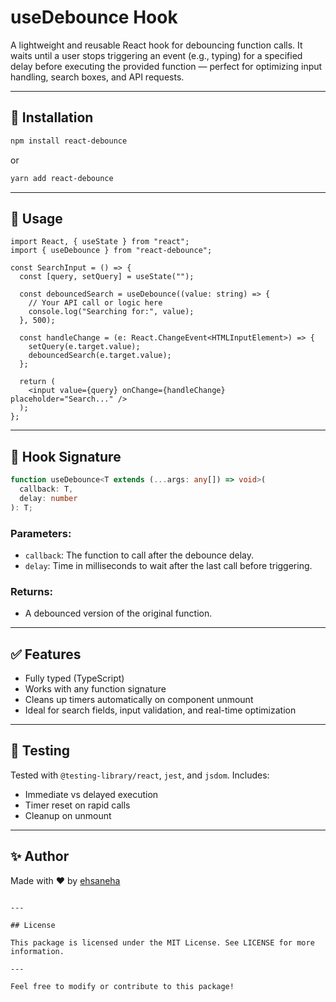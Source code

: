 # useDebounce Hook

A lightweight and reusable React hook for debouncing function calls. It waits until a user stops triggering an event (e.g., typing) for a specified delay before executing the provided function — perfect for optimizing input handling, search boxes, and API requests.

---

## 🚀 Installation

```bash
npm install react-debounce
```

or

```bash
yarn add react-debounce
```

---

## 🔧 Usage

```tsx
import React, { useState } from "react";
import { useDebounce } from "react-debounce";

const SearchInput = () => {
  const [query, setQuery] = useState("");

  const debouncedSearch = useDebounce((value: string) => {
    // Your API call or logic here
    console.log("Searching for:", value);
  }, 500);

  const handleChange = (e: React.ChangeEvent<HTMLInputElement>) => {
    setQuery(e.target.value);
    debouncedSearch(e.target.value);
  };

  return (
    <input value={query} onChange={handleChange} placeholder="Search..." />
  );
};
```

---

## 🧠 Hook Signature

```ts
function useDebounce<T extends (...args: any[]) => void>(
  callback: T,
  delay: number
): T;
```

### Parameters:

- `callback`: The function to call after the debounce delay.
- `delay`: Time in milliseconds to wait after the last call before triggering.

### Returns:

- A debounced version of the original function.

---

## ✅ Features

- Fully typed (TypeScript)
- Works with any function signature
- Cleans up timers automatically on component unmount
- Ideal for search fields, input validation, and real-time optimization

---

## 🧪 Testing

Tested with `@testing-library/react`, `jest`, and `jsdom`. Includes:

- Immediate vs delayed execution
- Timer reset on rapid calls
- Cleanup on unmount

---

## ✨ Author

Made with ❤️ by [ehsaneha](https://github.com/ehsaneha)

```

---

## License

This package is licensed under the MIT License. See LICENSE for more information.

---

Feel free to modify or contribute to this package!

```
